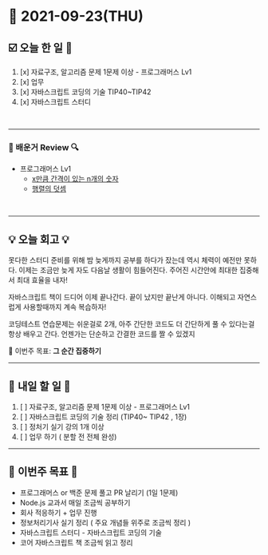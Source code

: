 # 📆 2021-09-23(THU)
## ☑️ 오늘 한 일 📑
1. [x] 자료구조, 알고리즘 문제 1문제 이상 - 프로그래머스 Lv1
2. [x] 업무
3. [x] 자바스크립트 코딩의 기술 TIP40~TIP42
4. [x] 자바스크립트 스터디
<br>

***

### 📌️ 배운거 Review 🔍️
- 프로그래머스 Lv1 
    - [x만큼 간격이 있는 n개의 숫자](https://github.com/Kyuwon53/Python-algorithm/tree/main/programmers/Level1/x%EB%A7%8C%ED%81%BC%20%EA%B0%84%EA%B2%A9%EC%9D%B4%20%EC%9E%88%EB%8A%94%20n%EA%B0%9C%EC%9D%98%20%EC%88%AB%EC%9E%90)
    - [행렬의 덧셈](https://github.com/Kyuwon53/Python-algorithm/tree/main/programmers/Level1/%ED%96%89%EB%A0%AC%EC%9D%98%20%EB%8D%A7%EC%85%88)
<br>

***

## 💡 오늘 회고  💡

못다한 스터디 준비를 위해 밤 늦게까지 공부를 하다가 잤는데 역시 체력이 예전만 못하다. 이제는 조금만 늦게 자도 다음날 생활이 힘들어진다. 주어진 시간안에 최대한 집중해서
최대 효율을 내자! 

자바스크립트 책이 드디어 이제 끝나간다. 끝이 났지만 끝난게 아니다. 이해되고 자연스럽게 사용할때까지 계속 복습하자! 

코딩테스트 연습문제는 쉬운걸로 2개, 아주 간단한 코드도 더 간단하게 풀 수 있다는걸 항상 배우고 간다. 
언젠가는 단순하고 간결한 코드를 짤 수 있겠지 

 🎯 이번주 목표: **그 순간 집중하기** 

***

## 🎯 내일 할 일 🎯
1. [ ] 자료구조, 알고리즘 문제 1문제 이상 - 프로그래머스 Lv1
2. [ ] 자바스크립트 코딩의 기술 정리 (TIP40~ TIP42 , 1장)
3. [ ] 정처기 실기 강의 1개 이상
4. [ ] 업무 하기 ( 분할 전 전체 완성)


***

## 🏁 이번주 목표 🏁
- 프로그래머스 or 백준 문제 풀고 PR 날리기 (1일 1문제)
- Node.js 교과서 매일 조금씩 공부하기
- 회사 적응하기 + 업무 진행
- 정보처리기사 실기 정리 ( 주요 개념들 위주로 조금씩 정리 )
- 자바스크립트 스터디 - 자바스크립트 코딩의 기술
- 코어 자바스크립트 책 조금씩 읽고 정리
